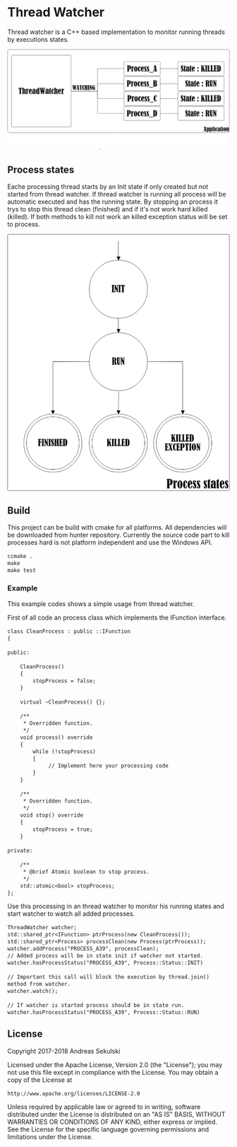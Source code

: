 # Thread Watcher

Thread watcher is a C++ based implementation to monitor running threads by executions states. 

![Thread Watcher][watcher]

## Process states

Eache processing thread starts by an Init state if only created but not started from thread watcher. If thread watcher is running all process will be automatic executed and has the running state. By stopping an process it trys to stop this thread clean (finished) and if it's not work hard killed (killed). If both methods to kill not work an killed exception status will be set to process.

![Process states][states]

## Build

This project can be build with cmake for all platforms. All dependencies will be downloaded from hunter repository. Currently the source code part to kill processes hard is not platform independent and use the Windows API. 

```
ccmake . 
make 
make test
```

### Example

This example codes shows a simple usage from thread watcher.

First of all code an process class which implements the IFunction interface.

```
class CleanProcess : public ::IFunction
{

public:

    CleanProcess()
    {
        stopProcess = false;
    }

    virtual ~CleanProcess() {};

    /**
     * Overridden function.
     */
    void process() override
    {
        while (!stopProcess) 
        {
             // Implement here your processing code
        }
    }

    /**
     * Overridden function.
     */
    void stop() override
    {
        stopProcess = true;
    }

private:

    /**
     * @brief Atomic boolean to stop process.
     */
    std::atomic<bool> stopProcess;
};
```

Use this processing in an thread watcher to monitor his running states and start watcher to watch all added processes.

```
ThreadWatcher watcher;
std::shared_ptr<IFunction> ptrProcess(new CleanProcess());
std::shared_ptr<Process> processClean(new Process(ptrProcess));
watcher.addProcess("PROCESS_A39", processClean);
// Added process will be in state init if watcher not started.
watcher.hasProcessStatus("PROCESS_A39", Process::Status::INIT)

// Important this call will block the execution by thread.join() method from watcher.
watcher.watch();

// If watcher is started process should be in state run.
watcher.hasProcessStatus("PROCESS_A39", Process::Status::RUN)
```

## License

Copyright 2017-2018 Andreas Sekulski

Licensed under the Apache License, Version 2.0 (the "License");
you may not use this file except in compliance with the License.
You may obtain a copy of the License at

    http://www.apache.org/licenses/LICENSE-2.0

Unless required by applicable law or agreed to in writing, software
distributed under the License is distributed on an "AS IS" BASIS,
WITHOUT WARRANTIES OR CONDITIONS OF ANY KIND, either express or implied.
See the License for the specific language governing permissions and
limitations under the License.

[states]: Process_States.png
[watcher]: ThreadWatcher.png
